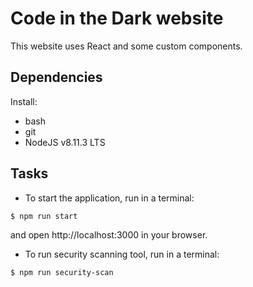 # Code in the Dark website

This website uses React and some custom components.

## Dependencies
Install:
  - bash
  - git
  - NodeJS v8.11.3 LTS

## Tasks

- To start the application, run in a terminal:

```bash
$ npm run start
```

and open http://localhost:3000 in your browser.

- To run security scanning tool, run in a terminal:

```bash
$ npm run security-scan
```
